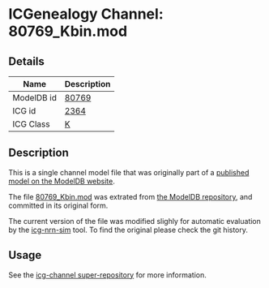 # ICGenealogy Channel: 80769\_Kbin.mod

## Details

Name | Description
---- | -----------
ModelDB id | [80769](http://senselab.med.yale.edu/ModelDB/ShowModel.cshtml?model=80769)
ICG id | [2364](http://icg.neurotheory.ox.ac.uk/channels/1/2364)
ICG Class | [K](http://icg.neurotheory.ox.ac.uk/channels/1)

## Description

This is a single channel model file that was originally part of a [published model on the ModelDB website](http://senselab.med.yale.edu/ModelDB/ShowModel.cshtml?model=80769).


The file [80769\_Kbin.mod](80769_Kbin.mod) was extrated from [the ModelDB repository](http://senselab.med.yale.edu/ModelDB/ShowModel.cshtml?model=80769), and committed in its original form.

The current version of the file was modified slighly for automatic evaluation by the [icg-nrn-sim](https://github.com/icgenealogy/icg-nrn-sim) tool. To find the original please check the git history.


## Usage

See the [icg-channel super-repository](https://github.com/icgenealogy/icg-channels) for more information.
